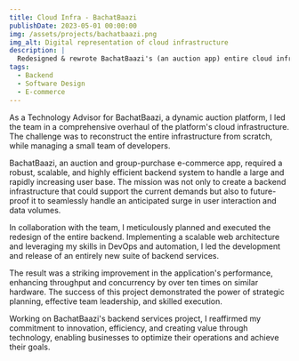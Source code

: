 ```yaml
---
title: Cloud Infra - BachatBaazi
publishDate: 2023-05-01 00:00:00
img: /assets/projects/bachatbaazi.png
img_alt: Digital representation of cloud infrastructure
description: |
  Redesigned & rewrote BachatBaazi's (an auction app) entire cloud infrastructure, achieving 10x improvement in performance.
tags:
  - Backend
  - Software Design
  - E-commerce
---
```


As a Technology Advisor for BachatBaazi, a dynamic auction platform, I led the team in a comprehensive overhaul of the platform's cloud infrastructure. The challenge was to reconstruct the entire infrastructure from scratch, while managing a small team of developers. 

BachatBaazi, an auction and group-purchase e-commerce app, required a robust, scalable, and highly efficient backend system to handle a large and rapidly increasing user base. The mission was not only to create a backend infrastructure that could support the current demands but also to future-proof it to seamlessly handle an anticipated surge in user interaction and data volumes.

In collaboration with the team, I meticulously planned and executed the redesign of the entire backend. Implementing a scalable web architecture and leveraging my skills in DevOps and automation, I led the development and release of an entirely new suite of backend services.

The result was a striking improvement in the application's performance, enhancing throughput and concurrency by over ten times on similar hardware. The success of this project demonstrated the power of strategic planning, effective team leadership, and skilled execution. 

Working on BachatBaazi's backend services project, I reaffirmed my commitment to innovation, efficiency, and creating value through technology, enabling businesses to optimize their operations and achieve their goals.
